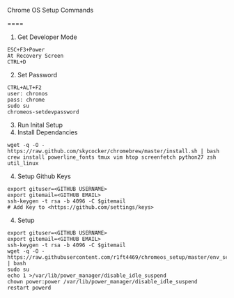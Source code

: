 Chrome OS Setup Commands

====

1. Get Developer Mode
```
ESC+F3+Power
At Recovery Screen
CTRL+D
```
2. Set Password
```
CTRL+ALT+F2
user: chronos
pass: chrome
sudo su
chromeos-setdevpassword
```
3. Run Inital Setup
4. Install Dependancies
```
wget -q -O - https://raw.github.com/skycocker/chromebrew/master/install.sh | bash
crew install powerline_fonts tmux vim htop screenfetch python27 zsh util_linux 
```
4. Setup Github Keys
```
export gituser=<GITHUB USERNAME>
export gitemail=<GITHUB EMAIL>
ssh-keygen -t rsa -b 4096 -C $gitemail
# Add Key to <https://github.com/settings/keys>
```
4. Setup
```
export gituser=<GITHUB USERNAME>
export gitemail=<GITHUB EMAIL>
ssh-keygen -t rsa -b 4096 -C $gitemail
wget -q -O - https://raw.githubusercontent.com/r1ft4469/chromeos_setup/master/env_setup.sh | bash
sudo su                                                                      
echo 1 >/var/lib/power_manager/disable_idle_suspend                          
chown power:power /var/lib/power_manager/disable_idle_suspend               
restart powerd                                                                 
```
